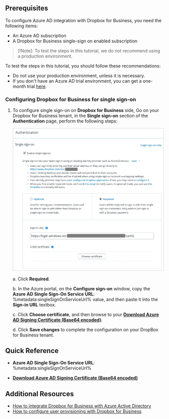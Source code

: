 ## Prerequisites

To configure Azure AD integration with Dropbox for Business, you need the following items:

- An Azure AD subscription
- A Dropbox for Business single-sign on enabled subscription

> [!Note]:
> To test the steps in this tutorial, we do not recommend using a production environment.

To test the steps in this tutorial, you should follow these recommendations:

- Do not use your production environment, unless it is necessary.
- If you don't have an Azure AD trial environment, you can get a one-month trial [here](https://azure.microsoft.com/pricing/free-trial/).

### Configuring Dropbox for Business for single sign-on

1. To configure single sign-on on **Dropbox for Business** side, Go on your Dropbox for Business tenant, in the **Single sign-on** section of the **Authentication** page, perform the following steps: 
   
    ![Configure single sign-on](./media/ic769516.png "Configure single sign-on")
   
    a. Click **Required**.
   
    b. In the Azure portal, on the **Configure sign-on** window, copy the **Azure AD Single Sign-On Service URL**: %metadata:singleSignOnServiceUrl% value, and then paste it into the **Sign-in URL** textbox.

    c. Click **Choose certificate**, and then browse to your **[Download Azure AD Signing Certificate (Base64 encoded)](%metadata:certificateDownloadBase64Url%)**.

    d. Click **Save changes** to complete the configuration on your DropBox for Business tenant.

## Quick Reference

* **Azure AD Single Sign-On Service URL**: %metadata:singleSignOnServiceUrl%

* **[Download Azure AD Signing Certificate (Base64 encoded)](%metadata:certificateDownloadBase64Url%)**

## Additional Resources

* [How to integrate Dropbox for Business with Azure Active Directory](active-directory-saas-dropboxforbusiness-tutorial.md)
* [How to configure user provisioning with Dropbox for Business](active-directory-saas-dropboxforbusiness-user-provisioning-tutorial.md)
